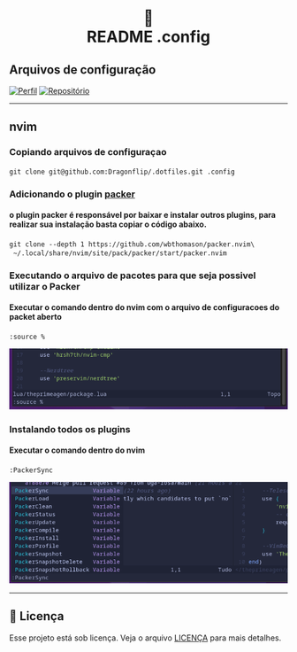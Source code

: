 <h1 align="center">
📄<br>README .config
</h1>

## Arquivos de configuração

[![Perfil](https://img.shields.io/badge/perfil%20-%23323330.svg?&style=for-the-badge&logo=perfil&logoColor=black&color=F745B5)](https://github.com/Dragonflip)
[![Repositório](https://img.shields.io/badge/repositório%20-%23323330.svg?&style=for-the-badge&logo=repositório&logoColor=black&color=8000FF)](https://github.com/Dragonflip/.dotfiles)



---
## nvim
### Copiando arquivos de configuraçao

```
git clone git@github.com:Dragonflip/.dotfiles.git .config
```
### Adicionando o plugin **[packer](https://github.com/wbthomason/packer.nvim)**
#### o plugin **packer** é responsável por baixar e instalar outros plugins, para realizar sua instalação basta copiar o código abaixo.

```
git clone --depth 1 https://github.com/wbthomason/packer.nvim\
 ~/.local/share/nvim/site/pack/packer/start/packer.nvim
```

### Executando o arquivo de pacotes para que seja possivel utilizar o Packer
#### Executar o comando dentro do nvim com o arquivo de configuracoes do packet aberto
```
:source %
```


![source file](https://github.com/Dragonflip/.dotfiles/blob/main/Captura%20de%20tela%20de%202023-04-15%2010-33-38.png)

### Instalando todos os plugins
#### Executar o comando dentro do nvim
```
:PackerSync
```
![source file](https://github.com/Dragonflip/.dotfiles/blob/main/Captura%20de%20tela%20de%202023-04-15%2010-39-05.png)

---
## 🍜 Licença

Esse projeto está sob licença. Veja o arquivo [LICENÇA](LICENSE.md) para mais detalhes.<br>
